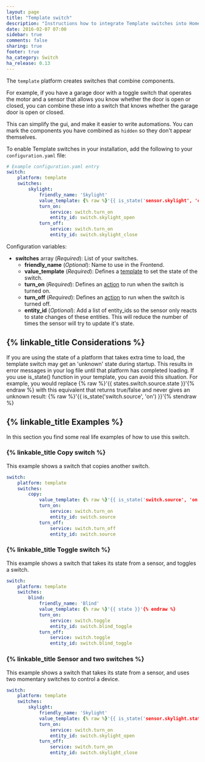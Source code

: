 ```yaml
---
layout: page
title: "Template switch"
description: "Instructions how to integrate Template switches into Home Assistant."
date: 2016-02-07 07:00
sidebar: true
comments: false
sharing: true
footer: true
ha_category: Switch
ha_release: 0.13
---
```


The `template` platform creates switches that combine components.

For example, if you have a garage door with a toggle switch that operates the motor and a sensor that allows you know whether the door is open or closed, you can combine these into a switch that knows whether the garage door is open or closed.

This can simplify the gui, and make it easier to write automations. You can mark the components you have combined as `hidden` so they don't appear themselves.

To enable Template switches in your installation, add the following to your `configuration.yaml` file:

```yaml
# Example configuration.yaml entry
switch:
    platform: template
    switches:
        skylight:
            friendly_name: 'Skylight'
            value_template: {% raw %}'{{ is_state('sensor.skylight', 'on') }}'{% endraw %}
            turn_on:
                service: switch.turn_on
                entity_id: switch.skylight_open
            turn_off:
                service: switch.turn_on
                entity_id: switch.skylight_close
```

Configuration variables:

- **switches** array (*Required*): List of your switches.
  - **friendly_name** (*Optional*): Name to use in the Frontend.
  - **value_template** (*Required*): Defines a [template](/topics/templating/) to set the state of the switch.
  - **turn_on** (*Required*): Defines an [action](/getting-started/automation/) to run when the switch is turned on.
  - **turn_off** (*Required*): Defines an [action](/getting-started/automation/) to run when the switch is turned off.
  - **entity_id** (*Optional*): Add a list of entity_ids so the sensor only reacts to state changes of these entities. This will reduce the number of times the sensor will try to update it's state.


## {% linkable_title Considerations %}

If you are using the state of a platform that takes extra time to load, the template switch may get an 'unknown' state during startup. This results in error messages in your log file until that platform has completed loading. If you use is_state() function in your template, you can avoid this situation. For example, you would replace {% raw %}'{{ states.switch.source.state }}'{% endraw %} with this equivalent that returns true/false and never gives an unknown result:
{% raw %}'{{ is_state('switch.source', 'on') }}'{% stendraw %}

## {% linkable_title Examples %}

In this section you find some real life examples of how to use this switch.

### {% linkable_title Copy switch %}

This example shows a switch that copies another switch.

```yaml
switch:
    platform: template
    switches:
        copy:
            value_template: {% raw %}'{{ is_state('switch.source', 'on') }}'{% endraw %}
            turn_on:
                service: switch.turn_on
                entity_id: switch.source
            turn_off:
                service: switch.turn_off
                entity_id: switch.source
````

### {% linkable_title Toggle switch %}

This example shows a switch that takes its state from a sensor, and toggles a switch.

```yaml
switch:
    platform: template
    switches:
        blind:
            friendly_name: 'Blind'
            value_template: {% raw %}'{{ state }}'{% endraw %}
            turn_on:
                service: switch.toggle
                entity_id: switch.blind_toggle
            turn_off:
                service: switch.toggle
                entity_id: switch.blind_toggle
```

### {% linkable_title Sensor and two switches %}

This example shows a switch that takes its state from a sensor, and uses two momentary switches to control a device.

```yaml
switch:
    platform: template
    switches:
        skylight:
            friendly_name: 'Skylight'
            value_template: {% raw %}'{{ is_state('sensor.skylight.state', 'on') }}'{% endraw %}
            turn_on:
                service: switch.turn_on
                entity_id: switch.skylight_open
            turn_off:
                service: switch.turn_on
                entity_id: switch.skylight_close
```
